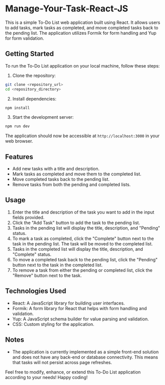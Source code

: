 # Manage-Your-Task-React-JS

This is a simple To-Do List web application built using React. It allows users to add tasks, mark tasks as completed, and move completed tasks back to the pending list. The application utilizes Formik for form handling and Yup for form validation.

## Getting Started

To run the To-Do List application on your local machine, follow these steps:

1. Clone the repository:

```bash
git clone <repository_url>
cd <repository_directory>
```

2. Install dependencies:

```bash
npm install
```

3. Start the development server:

```bash
npm run dev 
```

The application should now be accessible at `http://localhost:3000` in your web browser.

## Features

- Add new tasks with a title and description.
- Mark tasks as completed and move them to the completed list.
- Move completed tasks back to the pending list.
- Remove tasks from both the pending and completed lists.

## Usage

1. Enter the title and description of the task you want to add in the input fields provided.
2. Click the "Add Task" button to add the task to the pending list.
3. Tasks in the pending list will display the title, description, and "Pending" status.
4. To mark a task as completed, click the "Complete" button next to the task in the pending list. The task will be moved to the completed list.
5. Tasks in the completed list will display the title, description, and "Complete" status.
6. To move a completed task back to the pending list, click the "Pending" button next to the task in the completed list.
7. To remove a task from either the pending or completed list, click the "Remove" button next to the task.

## Technologies Used

- React: A JavaScript library for building user interfaces.
- Formik: A form library for React that helps with form handling and validation.
- Yup: A JavaScript schema builder for value parsing and validation.
- CSS: Custom styling for the application.

## Notes

- The application is currently implemented as a simple front-end solution and does not have any back-end or database connectivity. This means that tasks will not persist across page refreshes.

Feel free to modify, enhance, or extend this To-Do List application according to your needs! Happy coding!
